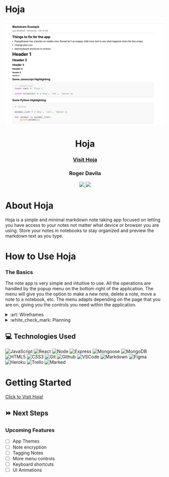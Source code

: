 # Hoja

<div align="center">
    <img src="./public/images/hoja_markdown.png">
    <h1>Hoja</h1>
    <h3><a href="https://hoja-notes.herokuapp.com/" target="_blank">Visit Hoja</a></h3>
    <h3>Roger Davila</h3>
        <a href="https://www.linkedin.com/in/roger-davila/" target="_blank">
      <img src="https://img.shields.io/badge/-linkedin.com/in/rogerdavila-blue?style=flat&``logo=Linkedin&logoColor=white">
    </a> 
    <a href="rogerddavila@gmail.com" target="_blank">
      <img src="https://img.shields.io/badge/-rogerddavila@gmail.com-c14438?style=flat&logo=Gmail&``logoColor=white">
    </a>
</div>

# About Hoja
Hoja is a simple and minimal markdown note taking app focused on letting you have access to your notes not matter what device or browser you are using. Store your notes in notebooks to stay organized and preview the markdown text as you type. 

# How to Use Hoja

### The Basics
The note app is very simple and intuitive to use. All the operations are handled by the popup menu on the bottom right of the application. The menu will give you the option to  make a new note, delete a note, move a note to a notebook, etc. The menu adapts depending on the page that you are on, giving you the controls you need within the application.

<details>
<summary> :art: Wireframes</summary>

I used figma to quickly sketch up some basic views and wireframes to get a feel of what the application will be like. I went with a mobile first approach to make sure that the experience is enjoyable on smaller screens.

.table-wrapper {
  overflow-x: scroll;
}

<div class="table-wrapper" markdown="block">

| View | Image |
|------------ | ------------|
| <p align="center">Note Page</p> | <img src="./public/images/13_Pro_1.png" height="500px"> |
| <p align="center">Notes Page</p> | <img src="./public/images/13_Pro_2.png" height="500px"> |
| <p align="center">Notebooks Page</p> | <img src="./public/images/13_Pro_3.png" height="500px"> |

</div>
</details>

<details>
<summary>:white_check_mark: Planning</summary>

Used Trello to keep track of the user stories that were being implemented for this project. Pre-defining what we wanted the user to experience to be allowed the project executions phase to go smoothly.

[Trello Board Planning!](https://trello.com/b/YGzwtS0U/hoja)

</details>


## :computer: Technologies Used
![JavaScript](https://img.shields.io/badge/-JavaScript-333?style=flat&logo=javascript)
![React](https://img.shields.io/badge/-React-333?style=flat&logo=react)
![Node](https://img.shields.io/badge/-Node.JS-333?style=flat&logo=node.js)
![Express](https://img.shields.io/badge/-Express-333?style=flat&logo=express) 
![Mongoose](https://img.shields.io/badge/-Mongoose-333?style=flat&logo=mongoose) 
![MongoDB](https://img.shields.io/badge/-MongoDB-333?style=flat&logo=mongodb) 
![HTML5](https://img.shields.io/badge/-HTML5-333?style=flat&logo=html5)
![CSS3](https://img.shields.io/badge/-CSS-333?style=flat&logo=css3)
![Git](https://img.shields.io/badge/-Git-333?style=flat&logo=git)
![Github](https://img.shields.io/badge/-GitHub-333?style=flat&logo=github)
![VSCode](https://img.shields.io/badge/-VS_Code-333?style=flat&logo=visualstudio)
![Markdown](https://img.shields.io/badge/-Markdown-333?style=flat&logo=markdown)
![Figma](https://img.shields.io/badge/Figma-333?style=flat&logo=figma)
![Heroku](https://img.shields.io/badge/Heroku-333?style=flat&logo=heroku)
![Trello](https://img.shields.io/badge/Trello-333?style=flat&logo=trello)
![Marked](https://img.shields.io/badge/Marked-333?style=flat&logo=marked)


# Getting Started

[Click to Visit Hoja!](https://hoja-note.herokuapp.com/)

## :fast_forward: Next Steps 
### Upcoming Features
- [ ] App Themes
- [ ] Note encryption
- [ ] Tagging Notes
- [ ] More menu controls
- [ ] Keyboard shortcuts
- [ ] UI Animations